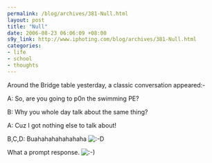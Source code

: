 ```yaml
--- 
permalink: /blog/archives/381-Null.html
layout: post
title: "Null"
date: 2006-08-23 06:06:09 +08:00
s9y_link: http://www.iphoting.com/blog/archives/381-Null.html
categories: 
- life
- school
- thoughts
---
```

<p class="whiteline"><p>Around the Bridge table yesterday, a classic conversation appeared:-</p>
</p><p class="break"><p>A: So, are you going to p0n the swimming PE?</p><p class="break">B: Why you whole day talk about the same thing?</p><p class="break">A: Cuz I got nothing else to talk about!</p><p class="whiteline">B,C,D: Buahahahahahahaha <img src="http://static-s3.iphoting.com/blog/templates/default/img/emoticons/laugh.png" alt=":-D" style="display: inline; vertical-align: bottom;" class="emoticon" /></p>
</p><p class="break"><p>What a prompt response. <img src="http://static-s3.iphoting.com/blog/templates/default/img/emoticons/smile.png" alt=":-)" style="display: inline; vertical-align: bottom;" class="emoticon" /></p></p>
